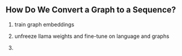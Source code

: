 ## How Do We Convert a Graph to a Sequence?

1) train graph embeddings

2) unfreeze llama weights and fine-tune on language and graphs 

3) 